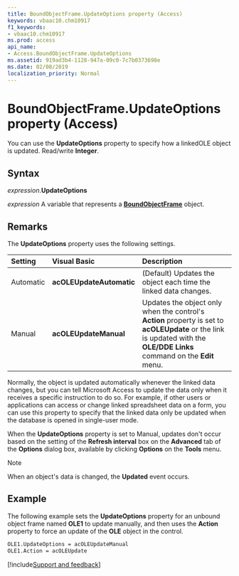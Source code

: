 ```yaml
---
title: BoundObjectFrame.UpdateOptions property (Access)
keywords: vbaac10.chm10917
f1_keywords:
- vbaac10.chm10917
ms.prod: access
api_name:
- Access.BoundObjectFrame.UpdateOptions
ms.assetid: 919ad3b4-1128-947a-09c0-7c7b0373698e
ms.date: 02/08/2019
localization_priority: Normal
---
```



# BoundObjectFrame.UpdateOptions property (Access)

You can use the **UpdateOptions** property to specify how a linkedOLE object is updated. Read/write **Integer**.


## Syntax

_expression_.**UpdateOptions**

_expression_ A variable that represents a **[BoundObjectFrame](Access.BoundObjectFrame.md)** object.


## Remarks

The **UpdateOptions** property uses the following settings.

|Setting|Visual Basic|Description|
|:-----|:-----|:-----|
|Automatic|**acOLEUpdateAutomatic**|(Default) Updates the object each time the linked data changes.|
|Manual|**acOLEUpdateManual**|Updates the object only when the control's **Action** property is set to **acOLEUpdate** or the link is updated with the **OLE/DDE Links** command on the **Edit** menu.|

Normally, the object is updated automatically whenever the linked data changes, but you can tell Microsoft Access to update the data only when it receives a specific instruction to do so. For example, if other users or applications can access or change linked spreadsheet data on a form, you can use this property to specify that the linked data only be updated when the database is opened in single-user mode.

When the **UpdateOptions** property is set to Manual, updates don't occur based on the setting of the **Refresh interval** box on the **Advanced** tab of the **Options** dialog box, available by clicking **Options** on the **Tools** menu.

> [!NOTE] 
> When an object's data is changed, the **Updated** event occurs.


## Example

The following example sets the **UpdateOptions** property for an unbound object frame named **OLE1** to update manually, and then uses the **Action** property to force an update of the **OLE** object in the control.


```vb
OLE1.UpdateOptions = acOLEUpdateManual 
OLE1.Action = acOLEUpdate
```




[!include[Support and feedback](~/includes/feedback-boilerplate.md)]